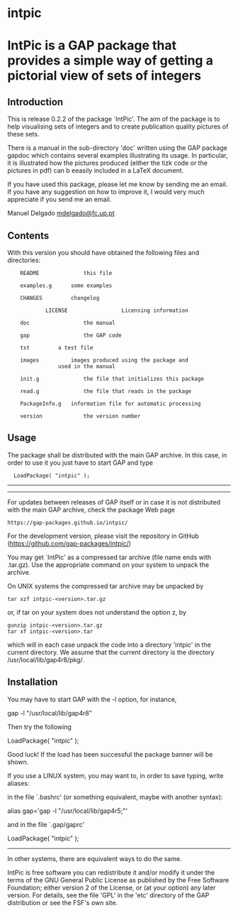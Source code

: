 # intpic
IntPic is a GAP package that provides a simple way of getting a pictorial view of sets of integers 
==================================================================================================

Introduction
------------

This is release 0.2.2 of the package `IntPic'.  The aim of the package is to
help visualising sets of integers and to create publication quality pictures
of these sets. 

There is a manual in the sub-directory 'doc' written using the GAP package
gapdoc which contains several examples illustrating its usage. In particular,
it is illustrated how the pictures produced (either the tizk code or the
pictures in pdf) can b eeasily included in a LaTeX document.

If you have used this package, please let me know by sending me an email. If
you have any suggestion on how to improve it, I would very much appreciate if
you send me an email.

Manuel Delgado			<mdelgado@fc.up.pt>

Contents
--------
With this version you should have obtained the following files and
directories:

		README          	this file

		examples.g		some examples

		CHANGES 		changelog
                
                LICENSE                 Licensing information

		doc             	the manual

		gap             	the GAP code

		tst			a test file

		images			images produced using the package and
					used in the manual

		init.g          	the file that initializes this package

		read.g          	the file that reads in the package

		PackageInfo.g	information file for automatic processing

		version				the version number

Usage
-----
The package shall be distributed with the main GAP archive. In this case, in
order to use it you just have to start GAP and type

      LoadPackage( "intpic" );

------------------------------
------------------------------
For updates between releases of GAP itself or in case it is not distributed
with the main GAP archive, check the package Web page

    https://gap-packages.github.io/intpic/

For the development version, please visit the repository in GitHub (https://github.com/gap-packages/intpic/)

You may get `IntPic' as a compressed tar archive (file name ends with
.tar.gz). Use the appropriate command on your system to unpack the
archive.

On UNIX systems the compressed tar archive may be unpacked by

    tar xzf intpic-<version>.tar.gz

or, if tar on your system does not understand the option z, by

    gunzip intpic-<version>.tar.gz
    tar xf intpic-<version>.tar

which will in each case unpack the code into a directory 'intpic'
in the current directory. We assume that the current directory is the
directory /usr/local/lib/gap4r8/pkg/.

Installation
------------


You may have to start GAP with the -l option, for instance,

gap -l "/usr/local/lib/gap4r8"

Then try the following

LoadPackage( "intpic" );

Good luck!
If the load has been successful the package banner will be shown.


If you use a LINUX system, you may want to, in order to save typing, write
aliases:

in the file `.bashrc' (or something equivalent, maybe with another syntax):

alias gap='gap -l "/usr/local/lib/gap4r5;"'

and in the file `.gap/gaprc'

LoadPackage( "intpic" );

----------

In other systems, there are equivalent ways to do the same.



IntPic is free software you can redistribute it and/or modify it
under the terms of the GNU General Public License as published by the
Free Software Foundation; either version 2 of the License, or (at your
option) any later version. For details, see the file 'GPL' in the
'etc' directory of the GAP distribution or see the FSF's own site.
